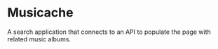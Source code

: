 # Musicache
A search application that connects to an API to populate the page with related music albums.

